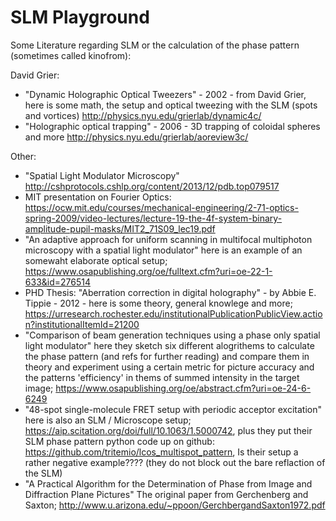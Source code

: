 # SLM Playground

Some Literature regarding SLM or the calculation of the phase pattern (sometimes called kinofrom):


David Grier:
- "Dynamic Holographic Optical Tweezers" - 2002 - from David Grier, here is some math, the setup and optical tweezing with the SLM (spots and vortices) http://physics.nyu.edu/grierlab/dynamic4c/
- "Holographic optical trapping" - 2006 - 3D trapping of coloidal spheres and more http://physics.nyu.edu/grierlab/aoreview3c/

Other:
- "Spatial Light Modulator Microscopy" http://cshprotocols.cshlp.org/content/2013/12/pdb.top079517
- MIT presentation on Fourier Optics: https://ocw.mit.edu/courses/mechanical-engineering/2-71-optics-spring-2009/video-lectures/lecture-19-the-4f-system-binary-amplitude-pupil-masks/MIT2_71S09_lec19.pdf
- "An adaptive approach for uniform scanning in multifocal multiphoton microscopy with a spatial light modulator" here is an example of an somewaht elaborate optical setup; https://www.osapublishing.org/oe/fulltext.cfm?uri=oe-22-1-633&id=276514
- PHD Thesis: "Aberration correction in digital holography" - by Abbie E. Tippie - 2012 - here is some theory, general knowlege and more; https://urresearch.rochester.edu/institutionalPublicationPublicView.action?institutionalItemId=21200
- "Comparison of beam generation techniques using a phase only spatial light modulator" here they sketch six different alogrithems to calculate the phase pattern (and refs for further reading) and compare them in theory and experiment using a certain metric for picture accuracy and the patterns 'efficiency' in thems of summed intensity in the target image; https://www.osapublishing.org/oe/abstract.cfm?uri=oe-24-6-6249
- "48-spot single-molecule FRET setup with periodic acceptor excitation" here is also an SLM / Microscope setup; https://aip.scitation.org/doi/full/10.1063/1.5000742, plus they put their SLM phase pattern python code up on github: https://github.com/tritemio/lcos_multispot_pattern, Is their setup a rather negative example???? (they do not block out the bare reflaction of the SLM)
- "A Practical Algorithm for the Determination of Phase from Image and Diffraction Plane Pictures" The original paper from Gerchenberg and Saxton; http://www.u.arizona.edu/~ppoon/GerchbergandSaxton1972.pdf


